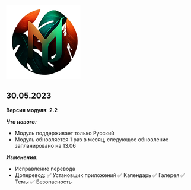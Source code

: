 <img src="https://raw.githubusercontent.com/kazhemons/CNtoRU/main/img/Logo.png">

## 30.05.2023 ##

**Версия модуля**: **2.2**

***Что нового:***
- Модуль поддерживает только Русский
- Модуль обновляется 1 раз в месяц, следующее обновление запланировано на 13.06

***Изменения:***
- Исправление перевода
- Доперевод: 
 ✅ Установщик приложений
 ✅ Календарь
 ✅ Галерея
 ✅ Темы
 ✅ Безопасность
